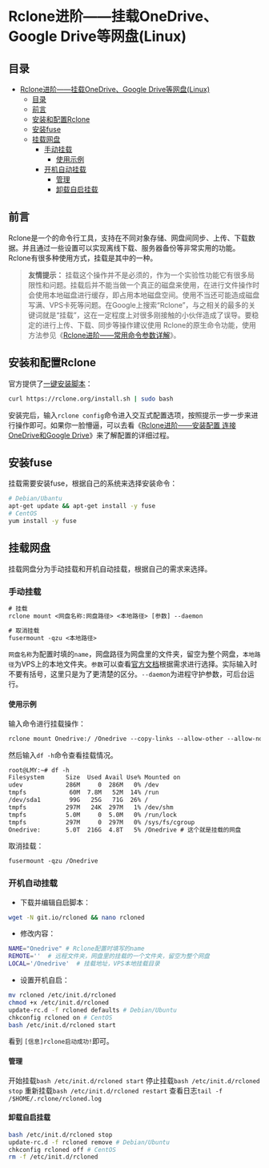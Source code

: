 # Rclone进阶——挂载OneDrive、Google Drive等网盘(Linux)

## 目录

- [Rclone进阶——挂载OneDrive、Google Drive等网盘(Linux)](#rclone进阶挂载onedrivegoogle-drive等网盘linux)
  - [目录](#目录)
  - [前言](#前言)
  - [安装和配置Rclone](#安装和配置rclone)
  - [安装fuse](#安装fuse)
  - [挂载网盘](#挂载网盘)
    - [手动挂载](#手动挂载)
      - [使用示例](#使用示例)
    - [开机自动挂载](#开机自动挂载)
      - [管理](#管理)
      - [卸载自启挂载](#卸载自启挂载)

## 前言

Rclone是一个的命令行工具，支持在不同对象存储、网盘间同步、上传、下载数据。并且通过一些设置可以实现离线下载、服务器备份等非常实用的功能。Rclone有很多种使用方式，挂载是其中的一种。

> **友情提示：** 挂载这个操作并不是必须的，作为一个实验性功能它有很多局限性和问题。挂载后并不能当做一个真正的磁盘来使用，在进行文件操作时会使用本地磁盘进行缓存，即占用本地磁盘空间。使用不当还可能造成磁盘写满、VPS卡死等问题。在Google上搜索“Rclone”，与之相关的最多的关键词就是“挂载”，这在一定程度上对很多刚接触的小伙伴造成了误导。要稳定的进行上传、下载、同步等操作建议使用 Rclone的原生命令功能，使用方法参见《[Rclone进阶——常用命令参数详解](https://github.com/mayjack0312/my-blog/blob/main/Rclone%E8%BF%9B%E9%98%B6%E2%80%94%E2%80%94%E5%B8%B8%E7%94%A8%E5%91%BD%E4%BB%A4%E5%8F%82%E6%95%B0%E8%AF%A6%E8%A7%A3.md)》。

## 安装和配置Rclone

官方提供了[一键安装脚本](https://rclone.org/install/#script-installati)：

```sh
curl https://rclone.org/install.sh | sudo bash
```

安装完后，输入`rclone config`命令进入交互式配置选项，按照提示一步一步来进行操作即可。如果你一脸懵逼，可以去看《[Rclone进阶——安装配置 连接OneDrive和Google Drive](https://github.com/mayjack0312/my-blog/blob/main/Rclone%E8%BF%9B%E9%98%B6%E2%80%94%E2%80%94%E5%AE%89%E8%A3%85%E9%85%8D%E7%BD%AE%20%E8%BF%9E%E6%8E%A5OneDrive%E5%92%8CGoogle%20Drive.md)》来了解配置的详细过程。

## 安装fuse

挂载需要安装fuse，根据自己的系统来选择安装命令：

```sh
# Debian/Ubantu
apt-get update && apt-get install -y fuse
# CentOS
yum install -y fuse
```

## 挂载网盘

挂载网盘分为手动挂载和开机自动挂载，根据自己的需求来选择。

### 手动挂载

```txt
# 挂载
rclone mount <网盘名称:网盘路径> <本地路径> [参数] --daemon

# 取消挂载
fusermount -qzu <本地路径>
```

`网盘名称`为配置时填的`name`，网盘路径为网盘里的文件夹，留空为整个网盘，`本地路径`为VPS上的本地文件夹。`参数`可以查看[官方文档](https://rclone.org/commands/rclone_mount/)根据需求进行选择。实际输入时不要有括号，这里只是为了更清楚的区分。`--daemon`为进程守护参数，可后台运行。

#### 使用示例

输入命令进行挂载操作：

```txt
rclone mount Onedrive:/ /Onedrive --copy-links --allow-other --allow-non-empty --umask 000 --daemon
```

然后输入`df -h`命令查看挂载情况。

```txt
root@LMY:~# df -h
Filesystem      Size  Used Avail Use% Mounted on
udev            286M     0  286M   0% /dev
tmpfs            60M  7.8M   52M  14% /run
/dev/sda1        99G   25G   71G  26% /
tmpfs           297M   24K  297M   1% /dev/shm
tmpfs           5.0M     0  5.0M   0% /run/lock
tmpfs           297M     0  297M   0% /sys/fs/cgroup
Onedrive:       5.0T  216G  4.8T   5% /Onedrive # 这个就是挂载的网盘
```

取消挂载：

```txt
fusermount -qzu /Onedrive
```

### 开机自动挂载

- 下载并编辑自启脚本：

```sh
wget -N git.io/rcloned && nano rcloned
```

- 修改内容：

```sh
NAME="Onedrive" # Rclone配置时填写的name
REMOTE=''  # 远程文件夹，网盘里的挂载的一个文件夹，留空为整个网盘
LOCAL='/Onedrive'  # 挂载地址，VPS本地挂载目录
```

- 设置开机自启：

```sh
mv rcloned /etc/init.d/rcloned
chmod +x /etc/init.d/rcloned
update-rc.d -f rcloned defaults # Debian/Ubuntu
chkconfig rcloned on # CentOS
bash /etc/init.d/rcloned start
```

看到 `[信息]rclone启动成功!`即可。

#### 管理

开始挂载`bash /etc/init.d/rcloned start`
停止挂载`bash /etc/init.d/rcloned stop`
重新挂载`bash /etc/init.d/rcloned restart`
查看日志`tail -f /$HOME/.rclone/rcloned.log`

#### 卸载自启挂载

```sh
bash /etc/init.d/rcloned stop
update-rc.d -f rcloned remove # Debian/Ubuntu
chkconfig rcloned off # CentOS
rm -f /etc/init.d/rcloned
```

